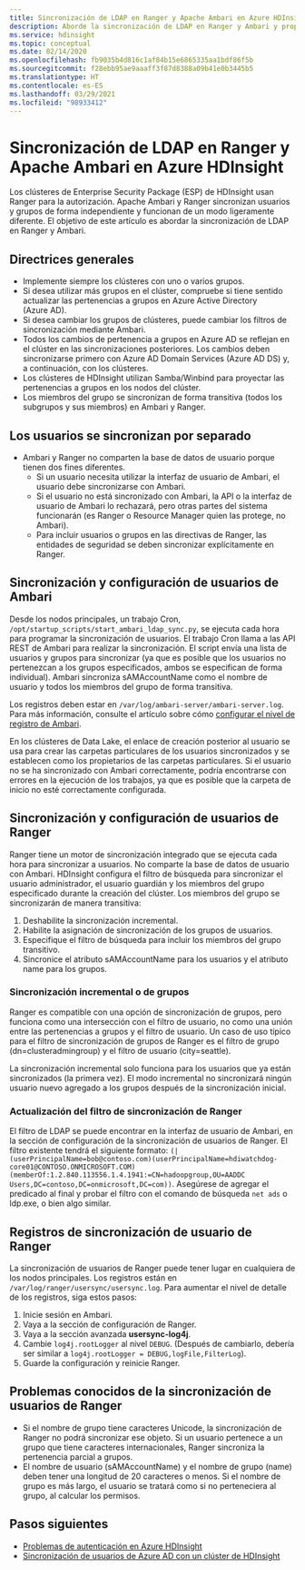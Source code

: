 ```yaml
---
title: Sincronización de LDAP en Ranger y Apache Ambari en Azure HDInsight
description: Aborde la sincronización de LDAP en Ranger y Ambari y proporcione directrices generales.
ms.service: hdinsight
ms.topic: conceptual
ms.date: 02/14/2020
ms.openlocfilehash: fb9035b4d816c1af84b15e6865335aa1bdf86f5b
ms.sourcegitcommit: f28ebb95ae9aaaff3f87d8388a09b41e0b3445b5
ms.translationtype: HT
ms.contentlocale: es-ES
ms.lasthandoff: 03/29/2021
ms.locfileid: "98933412"
---
```

# <a name="ldap-sync-in-ranger-and-apache-ambari-in-azure-hdinsight"></a>Sincronización de LDAP en Ranger y Apache Ambari en Azure HDInsight

Los clústeres de Enterprise Security Package (ESP) de HDInsight usan Ranger para la autorización. Apache Ambari y Ranger sincronizan usuarios y grupos de forma independiente y funcionan de un modo ligeramente diferente. El objetivo de este artículo es abordar la sincronización de LDAP en Ranger y Ambari.

## <a name="general-guidelines"></a>Directrices generales

* Implemente siempre los clústeres con uno o varios grupos.
* Si desea utilizar más grupos en el clúster, compruebe si tiene sentido actualizar las pertenencias a grupos en Azure Active Directory (Azure AD).
* Si desea cambiar los grupos de clústeres, puede cambiar los filtros de sincronización mediante Ambari.
* Todos los cambios de pertenencia a grupos en Azure AD se reflejan en el clúster en las sincronizaciones posteriores. Los cambios deben sincronizarse primero con Azure AD Domain Services (Azure AD DS) y, a continuación, con los clústeres.
* Los clústeres de HDInsight utilizan Samba/Winbind para proyectar las pertenencias a grupos en los nodos del clúster.
* Los miembros del grupo se sincronizan de forma transitiva (todos los subgrupos y sus miembros) en Ambari y Ranger. 

## <a name="users-are-synced-separately"></a>Los usuarios se sincronizan por separado

 * Ambari y Ranger no comparten la base de datos de usuario porque tienen dos fines diferentes. 
   * Si un usuario necesita utilizar la interfaz de usuario de Ambari, el usuario debe sincronizarse con Ambari. 
   * Si el usuario no está sincronizado con Ambari, la API o la interfaz de usuario de Ambari lo rechazará, pero otras partes del sistema funcionarán (es Ranger o Resource Manager quien las protege, no Ambari).
   * Para incluir usuarios o grupos en las directivas de Ranger, las entidades de seguridad se deben sincronizar explícitamente en Ranger.

## <a name="ambari-user-sync-and-configuration"></a>Sincronización y configuración de usuarios de Ambari

Desde los nodos principales, un trabajo Cron, `/opt/startup_scripts/start_ambari_ldap_sync.py`, se ejecuta cada hora para programar la sincronización de usuarios. El trabajo Cron llama a las API REST de Ambari para realizar la sincronización. El script envía una lista de usuarios y grupos para sincronizar (ya que es posible que los usuarios no pertenezcan a los grupos especificados, ambos se especifican de forma individual). Ambari sincroniza sAMAccountName como el nombre de usuario y todos los miembros del grupo de forma transitiva.

Los registros deben estar en `/var/log/ambari-server/ambari-server.log`. Para más información, consulte el artículo sobre cómo [configurar el nivel de registro de Ambari](https://docs.cloudera.com/HDPDocuments/Ambari-latest/administering-ambari/content/amb_configure_ambari_logging_level.html).

En los clústeres de Data Lake, el enlace de creación posterior al usuario se usa para crear las carpetas particulares de los usuarios sincronizados y se establecen como los propietarios de las carpetas particulares. Si el usuario no se ha sincronizado con Ambari correctamente, podría encontrarse con errores en la ejecución de los trabajos, ya que es posible que la carpeta de inicio no esté correctamente configurada.

## <a name="ranger-user-sync-and-configuration"></a>Sincronización y configuración de usuarios de Ranger

Ranger tiene un motor de sincronización integrado que se ejecuta cada hora para sincronizar a usuarios. No comparte la base de datos de usuario con Ambari. HDInsight configura el filtro de búsqueda para sincronizar el usuario administrador, el usuario guardián y los miembros del grupo especificado durante la creación del clúster. Los miembros del grupo se sincronizarán de manera transitiva:

1. Deshabilite la sincronización incremental.
1. Habilite la asignación de sincronización de los grupos de usuarios.
1. Especifique el filtro de búsqueda para incluir los miembros del grupo transitivo.
1. Sincronice el atributo sAMAccountName para los usuarios y el atributo name para los grupos.

### <a name="group-or-incremental-sync"></a>Sincronización incremental o de grupos

Ranger es compatible con una opción de sincronización de grupos, pero funciona como una intersección con el filtro de usuario, no como una unión entre las pertenencias a grupos y el filtro de usuario. Un caso de uso típico para el filtro de sincronización de grupos de Ranger es el filtro de grupo (dn=clusteradmingroup) y el filtro de usuario (city=seattle).

La sincronización incremental solo funciona para los usuarios que ya están sincronizados (la primera vez). El modo incremental no sincronizará ningún usuario nuevo agregado a los grupos después de la sincronización inicial.

### <a name="update-ranger-sync-filter"></a>Actualización del filtro de sincronización de Ranger

El filtro de LDAP se puede encontrar en la interfaz de usuario de Ambari, en la sección de configuración de la sincronización de usuarios de Ranger. El filtro existente tendrá el siguiente formato: `(|(userPrincipalName=bob@contoso.com)(userPrincipalName=hdiwatchdog-core01@CONTOSO.ONMICROSOFT.COM)(memberOf:1.2.840.113556.1.4.1941:=CN=hadoopgroup,OU=AADDC Users,DC=contoso,DC=onmicrosoft,DC=com))`. Asegúrese de agregar el predicado al final y probar el filtro con el comando de búsqueda `net ads` o ldp.exe, o bien algo similar.

## <a name="ranger-user-sync-logs"></a>Registros de sincronización de usuario de Ranger

La sincronización de usuarios de Ranger puede tener lugar en cualquiera de los nodos principales. Los registros están en `/var/log/ranger/usersync/usersync.log`. Para aumentar el nivel de detalle de los registros, siga estos pasos:

1. Inicie sesión en Ambari.
1. Vaya a la sección de configuración de Ranger.
1. Vaya a la sección avanzada **usersync-log4j**.
1. Cambie `log4j.rootLogger` al nivel `DEBUG`. (Después de cambiarlo, debería ser similar a `log4j.rootLogger = DEBUG,logFile,FilterLog`).
1. Guarde la configuración y reinicie Ranger.

## <a name="known-issues-with-ranger-user-sync"></a>Problemas conocidos de la sincronización de usuarios de Ranger
* Si el nombre de grupo tiene caracteres Unicode, la sincronización de Ranger no podrá sincronizar ese objeto. Si un usuario pertenece a un grupo que tiene caracteres internacionales, Ranger sincroniza la pertenencia parcial a grupos.
* El nombre de usuario (sAMAccountName) y el nombre de grupo (name) deben tener una longitud de 20 caracteres o menos. Si el nombre de grupo es más largo, el usuario se tratará como si no perteneciera al grupo, al calcular los permisos.

## <a name="next-steps"></a>Pasos siguientes

* [Problemas de autenticación en Azure HDInsight](./domain-joined-authentication-issues.md)
* [Sincronización de usuarios de Azure AD con un clúster de HDInsight](../hdinsight-sync-aad-users-to-cluster.md)
